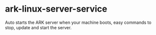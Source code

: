 # ark-linux-server-service
Auto starts the ARK server when your machine boots, easy commands to stop, update and start the server.
